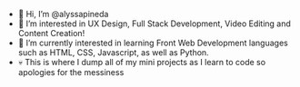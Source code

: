 - 👋 Hi, I’m @alyssapineda
- 👀 I’m interested in UX Design, Full Stack Development, Video Editing and Content Creation!
- 🌱 I’m currently interested in learning Front Web Development languages such as HTML, CSS, Javascript, as well as Python.
- 💀 This is where I dump all of my mini projects as I learn to code so apologies for the messiness
<!---
alyssapineda/alyssapineda is a ✨ special ✨ repository because its `README.md` (this file) appears on your GitHub profile.
You can click the Preview link to take a look at your changes.
--->
